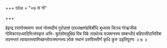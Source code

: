 +++
title = "०७ स नो"

+++

हेइन्द्र रराणोरममाणः सत्वं नोस्मदीयं पुरोडाशं एतल्लक्षणंहविर्बोधि बुध्यस्व किञ्च गोऋजीकं गोविकारदध्यादिभिःसंस्कृतं अभि- षुतंसोमन्नुक्षिप्रं पिब पिबेः तदर्थञ्च यजमानस्य सम्बन्धीदं बहिरासीदाभिविश तदनन्तरं त्वायतस्त्वामिच्छन्तोयजमानस्य लोकं स्थानं उरुविस्तीर्णं कृधि कुरु उइतिपूरणः ॥ ७ ॥